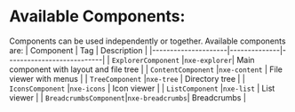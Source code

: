 # Available Components:

Components can be used independently or together. Available components are:
| Component | Tag | Description |
|---------------------|--------------|---------------------------|
| `ExplorerComponent` |`nxe-explorer`| Main component with layout and file tree |
| `ContentComponent` |`nxe-content` | File viewer with menus |
| `TreeComponent` |`nxe-tree` | Directory tree |
| `IconsComponent` |`nxe-icons` | Icon viewer |
| `ListComponent` |`nxe-list` | List viewer |
| `BreadcrumbsComponent`|`nxe-breadcrumbs`| Breadcrumbs |
